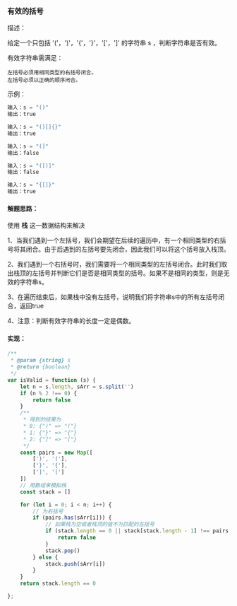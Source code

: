 ### 有效的括号

描述：

给定一个只包括 '('，')'，'{'，'}'，'['，']' 的字符串 s ，判断字符串是否有效。

有效字符串需满足：

    左括号必须用相同类型的右括号闭合。
    左括号必须以正确的顺序闭合。

示例：

```js
输入：s = "()"
输出：true
```

```js
输入：s = "()[]{}"
输出：true
```

```js
输入：s = "(]"
输出：false
```

```js
输入：s = "([)]"
输出：false
```
```js
输入：s = "{[]}"
输出：true
```


#### 解题思路：

使用 **栈** 这一数据结构来解决

1、当我们遇到一个左括号，我们会期望在后续的遍历中，有一个相同类型的右括号将其闭合。由于后遇到的左括号要先闭合，因此我们可以将这个括号放入栈顶。

2、我们遇到一个右括号时，我们需要将一个相同类型的左括号闭合。此时我们取出栈顶的左括号并判断它们是否是相同类型的括号。如果不是相同的类型，则是无效的字符串s。

3、在遍历结束后，如果栈中没有左括号，说明我们将字符串s中的所有左括号闭合，返回true

4、注意：判断有效字符串的长度一定是偶数。


#### 实现：

```js
/**
 * @param {string} s
 * @return {boolean}
 */
var isValid = function (s) {
    let n = s.length, sArr = s.split('')
    if (n % 2 !== 0) {
        return false
    }
    /**
     * 得到的结果为
     * 0: {")" => "("}
     * 1: {"}" => "{"}
     * 2: {"]" => "["}
     */
    const pairs = new Map([
        [')', '('],
        ['}', '{'],
        [']', '[']
    ])
    // 用数组来模拟栈
    const stack = []

    for (let i = 0; i < n; i++) {
        // 为右括号
        if (pairs.has(sArr[i])) {
            // 如果栈为空或者栈顶的值不为匹配的左括号
            if (stack.length == 0 || stack[stack.length - 1] !== pairs.get(sArr[i])) {
                return false
            }
            stack.pop()
        } else {
            stack.push(sArr[i])
        }
    }
    return stack.length == 0

};
```